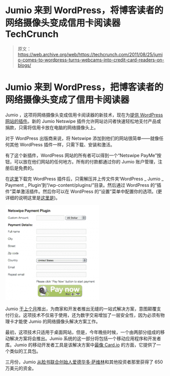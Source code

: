 # Jumio 来到 WordPress，将博客读者的网络摄像头变成信用卡阅读器 TechCrunch

> 原文：<https://web.archive.org/web/https://techcrunch.com/2011/08/25/jumio-comes-to-wordpress-turns-webcams-into-credit-card-readers-on-blogs/>

# Jumio 来到 WordPress，把博客读者的网络摄像头变成了信用卡阅读器

Jumio ，这项将网络摄像头变成信用卡阅读器的新技术，现在为[提供 WordPress 网站的插件](https://web.archive.org/web/20230203130713/http://ctt.marketwire.com/?release=791792&id=671341&type=1&url=http%3a%2f%2fwww.jumio.com%2fwordpress)。新的 Jumio Netswipe 插件允许网站访问者快速轻松地支付产品或捐款，只需将信用卡放在电脑的网络摄像头上。

对于 WordPress 出版商来说，将 Netswipe 添加到他们的网站很简单——就像任何其他 WordPress 插件一样，只需下载、安装和激活。

有了这个新插件，WordPress 网站的所有者可以得到一个“Netswipe PayMe”按钮，可以放在他们网站的任何地方。所有的付款都通过你的 Jumio 账户管理，注册后是免费的。

在[这里](https://web.archive.org/web/20230203130713/http://jumio.com/plugins/wordpress/latest.zip)下载完 WordPress 插件后，只需解压并上传文件夹‘WordPress _ Jumio _ Payment _ Plugin’到“/wp-content/plugins/”目录。然后通过 WordPress 的“插件”菜单激活插件。然后你可以在 WordPress 的“设置”菜单中配置你的选项。(更详细的说明这里是[这里是](https://web.archive.org/web/20230203130713/http://jumio.com/products/start/wordpress/))。

[![](img/2a72a8012737c6ad2544f175feb33eb7.png "jumioplugin_screenshot-297x300")](https://web.archive.org/web/20230203130713/https://techcrunch.com/wp-content/uploads/2011/08/jumioplugin_screenshot-297x300.png)

Jumio [于上个月](https://web.archive.org/web/20230203130713/https://techcrunch.com/2011/07/26/jumio-turns-webcams-into-credit-card-readers-and-why-merchants-will-welcome-netswipers/)推出，为商家和开发者推出无缝的一站式解决方案，意图颠覆支付行业。这项技术不仅易于使用，还为数字交易增加了一层安全性，因为必须有物理卡才能使 Jumio 的网络摄像头解决方案工作。

最初，这项技术只适用于桌面网站，但是，今年晚些时候，一个由两部分组成的移动解决方案将会推出。Jumio 系统的这一部分将包括一个移动应用程序和开发者库。Jumio 的移动开发者工具是该解决方案中[最像 Card.io](https://web.archive.org/web/20230203130713/https://techcrunch.com/2011/06/23/card-ios-sdk-makes-entering-credit-card-information-as-easy-as-taking-a-snapshot/) 的方面，它提供了一个类似的工具包。

三月份，Jumio [从脸书联合创始人](https://web.archive.org/web/20230203130713/https://techcrunch.com/2011/03/17/exclusive-facebook-co-founder-eduardo-saverin-leads-6-5m-round-for-jumio/)[爱德华多·萨维林](https://web.archive.org/web/20230203130713/http://www.crunchbase.com/person/eduardo-saverin)和其他投资者那里获得了 650 万美元的资金。